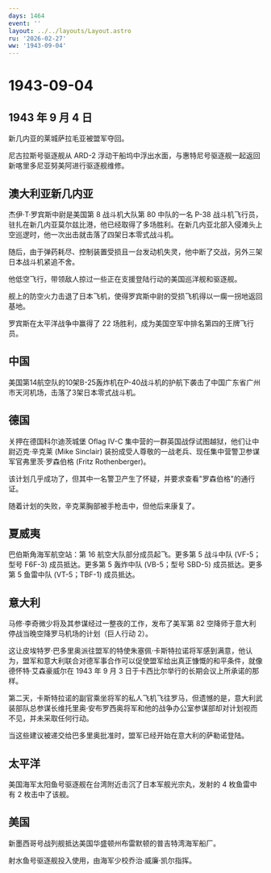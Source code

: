 ```yaml
---
days: 1464
event: ''
layout: ../../layouts/Layout.astro
ru: '2026-02-27'
ww: '1943-09-04'
---
```


# 1943-09-04

## 1943 年 9 月 4 日

新几内亚的莱城萨拉毛亚被盟军夺回。

尼古拉斯号驱逐舰从 ARD-2
浮动干船坞中浮出水面，与惠特尼号驱逐舰一起返回新喀里多尼亚努美阿进行驱逐舰维修。

## 澳大利亚新几内亚

杰伊·T·罗宾斯中尉是美国第 8 战斗机大队第 80 中队的一名 P-38
战斗机飞行员，驻扎在新几内亚莫尔兹比港，他已经取得了多场胜利。在新几内亚北部入侵滩头上空巡逻时，他一次出击就击落了四架日本零式战斗机。

随后，由于弹药耗尽、控制装置受损且一台发动机失灵，他中断了交战，另外三架日本战斗机紧追不舍。

他低空飞行，带领敌人掠过一些正在支援登陆行动的美国巡洋舰和驱逐舰。

舰上的防空火力击退了日本飞机，使得罗宾斯中尉的受损飞机得以一瘸一拐地返回基地。

罗宾斯在太平洋战争中赢得了 22
场胜利，成为美国空军中排名第四的王牌飞行员。

## 中国

美国第14航空队的10架B-25轰炸机在P-40战斗机的护航下袭击了中国广东省广州市天河机场，击落了3架日本零式战斗机。

## 德国

关押在德国科尔迪茨城堡 Oflag IV-C
集中营的一群英国战俘试图越狱，他们让中尉迈克·辛克莱 (Mike Sinclair)
装扮成受人尊敬的一战老兵、现任集中营警卫参谋军官弗里茨·罗森伯格 (Fritz
Rothenberger)。

该计划几乎成功了，但其中一名警卫产生了怀疑，并要求查看"罗森伯格"的通行证。

随着计划的失败，辛克莱胸部被手枪击中，但他后来康复了。

## 夏威夷

巴伯斯角海军航空站：第 16 航空大队部分成员起飞。更多第 5 战斗中队
(VF-5；型号 F6F-3) 成员抵达。更多第 5 轰炸中队 (VB-5；型号 SBD-5)
成员抵达。更多第 5 鱼雷中队 (VT-5；TBF-1) 成员抵达。

## 意大利

马修·李奇微少将及其参谋经过一整夜的工作，发布了美军第 82
空降师于意大利停战当晚空降罗马机场的计划（巨人行动 2）。

这让皮埃特罗·巴多里奥派往盟军的特使朱塞佩·卡斯特拉诺将军感到满意，他认为，盟军和意大利联合对德军事合作可以促使盟军给出真正慷慨的和平条件，就像德怀特·艾森豪威尔在
1943 年 9 月 3 日于卡西比尔举行的长期会议上所承诺的那样。

第二天，卡斯特拉诺的副官乘坐将军的私人飞机飞往罗马，但遗憾的是，意大利武装部队总参谋长维托里奥·安布罗西奥将军和他的战争办公室参谋部却对计划视而不见，并未采取任何行动。

当这些建议被递交给巴多里奥批准时，盟军已经开始在意大利的萨勒诺登陆。

## 太平洋

美国海军太阳鱼号驱逐舰在台湾附近击沉了日本军舰光宗丸，发射的 4
枚鱼雷中有 2 枚击中了该舰。

## 美国

新墨西哥号战列舰抵达美国华盛顿州布雷默顿的普吉特湾海军船厂。

射水鱼号驱逐舰投入使用，由海军少校乔治·威廉·凯尔指挥。